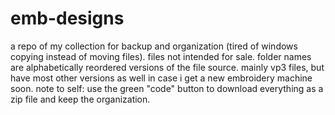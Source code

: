 # emb-designs
a repo of my collection for backup and organization (tired of windows copying instead of moving files).
files not intended for sale.
folder names are alphabetically reordered versions of the file source.
mainly vp3 files, but have most other versions as well in case i get a new embroidery machine soon.
note to self: use the green "code" button to download everything as a zip file and keep the organization.
